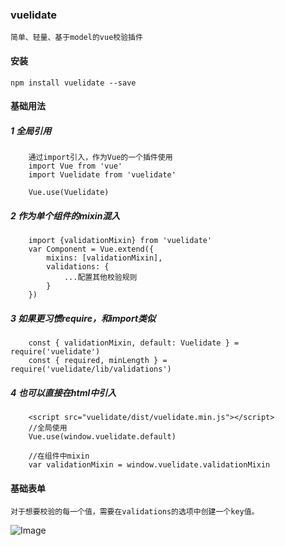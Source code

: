 ### vuelidate
    简单、轻量、基于model的vue校验插件
    
#### 安装
    npm install vuelidate --save
    
#### 基础用法
##### 1 全局引用
        通过import引入，作为Vue的一个插件使用
        import Vue from 'vue'
        import Vuelidate from 'vuelidate'
        
        Vue.use(Vuelidate)
        
##### 2 作为单个组件的mixin混入
        import {validationMixin} from 'vuelidate'
        var Component = Vue.extend({
            mixins: [validationMixin],
            validations: {
                ...配置其他校验规则
            }
        })
        
##### 3 如果更习惯require，和import类似
        const { validationMixin, default: Vuelidate } = require('vuelidate')
        const { required, minLength } = require('vuelidate/lib/validations')
        
##### 4 也可以直接在html中引入
        <script src="vuelidate/dist/vuelidate.min.js"></script>
        //全局使用
        Vue.use(window.vuelidate.default)
        
        //在组件中mixin
        var validationMixin = window.vuelidate.validationMixin

#### 基础表单
    对于想要校验的每一个值，需要在validations的选项中创建一个key值。

    
![Image](https://github.com/guohao1119/booknotes/raw/master/vuelidate/images/vuelidate1.png)
        
    
        
